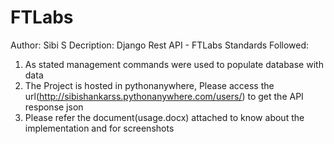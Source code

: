 # FTLabs
Author: Sibi S
Decription: Django Rest API - FTLabs
Standards Followed:
1) As stated management commands were used to populate database with data
2) The Project is hosted in pythonanywhere, Please access the url(http://sibishankarss.pythonanywhere.com/users/) to get the API response json
3) Please refer the document(usage.docx) attached to know about the implementation and for screenshots
